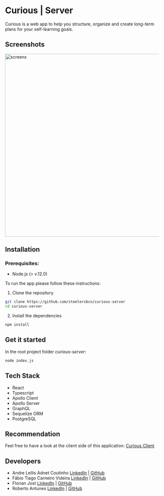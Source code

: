 # Curious | Server

Curious is a web app to help you structure, organize and create long-term plans for your self-learning goals.

## Screenshots

<img src='./Curious.png' alt='screens' width="1400" height="600">

   
## Installation

### Prerequisites:
* Node.js (> v.12.0)

To run the app please follow these instructions:

1. Clone the repository
```bash
git clone https://github.com/steelersbcn/curious-server
cd curious-server
```
2. Install the dependencies

```bash
npm install
```
## Get it started
In the root project folder *curious-server*:
```bash
node index.js
```
## Tech Stack
* React
* Typescript
* Apollo Client
* Apollo Server
* GraphQL
* Sequelize ORM
* PostgreSQL

## Recommendation
Feel free to have a look at the client side of this application: [Curious Client](https://github.com/steelersbcn/curious-client)

## Developers
* Andre Lellis Adnet Coutinho [LinkedIn](https://www.linkedin.com/in/andre-lellis-640495bb/) | [GitHub](https://github.com/andrelellis)
* Fábio Tiago Carneiro Videira [LinkedIn](https://www.linkedin.com/in/fabio-videira/) | [GitHub](https://github.com/Videiraft)
* Florian Jost [LinkedIn](https://www.linkedin.com/in/fjost/) | [GitHub](https://github.com/JoFlo07)
* Roberto Antunes [LinkedIn](https://www.linkedin.com/in/robm-antunes/) | [GitHub](https://github.com/RobAntunes)
